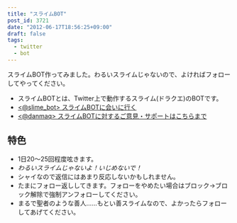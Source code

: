 ```yaml
---
title: "スライムBOT"
post_id: 3721
date: "2012-06-17T18:56:25+09:00"
draft: false
tags:
  - twitter
  - bot
---
```


スライムBOT作ってみました。わるいスライムじゃないので、よければフォローしてやってください。

* スライムBOTとは、Twitter上で動作するスライム(ドラクエ)のBOTです。
* [&lt;@slime_bot&gt; スライムBOTに会いに行く](http://twitter.com/slime_bot)
* [&lt;@danmaq&gt; スライムBOTに対するご意見・サポートはこちらまで](http://twitter.com/danmaq)

## 特色

* 1日20～25回程度呟きます。
* _わるいスライムじゃないよ！いじめないで！_
* シャイなので返信にはあまり反応しないかもしれません。
* たまにフォロー返ししてきます。フォローをやめたい場合はブロック→ブロック解除で強制アンフォローしてください。
* まるで聖者のような善人……もとい善スライムなので、よかったらフォローしてあげてください。

